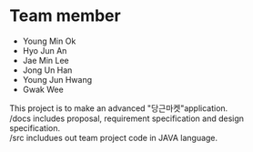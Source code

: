   Team member  
  ==========
* Young Min Ok  
* Hyo Jun An 
* Jae Min Lee  
* Jong Un Han  
* Young Jun Hwang  
* Gwak Wee  

This project is to make an advanced "당근마켓"application.  
/docs includes proposal, requirement specification and design specification.  
/src includues out team project code in JAVA language.  
